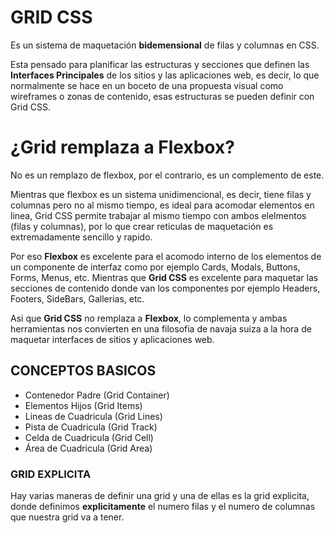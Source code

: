 # GRID CSS

Es un sistema de maquetación __bidemensional__ de filas y columnas en CSS.

Esta pensado para planificar las estructuras y secciones que definen las __Interfaces Principales__ de los sitios y las aplicaciones web, es decir, lo que normalmente se hace en un boceto de una propuesta visual como wireframes o zonas de contenido, esas estructuras se pueden definir con Grid CSS.

# ¿Grid remplaza a  Flexbox?

No es un remplazo de flexbox, por el contrario, es un complemento de este.

Mientras que flexbox es un sistema unidimencional, es decir, tiene filas y columnas pero no al mismo tiempo, es ideal para acomodar elementos en linea, Grid CSS permite trabajar al mismo tiempo con ambos elelmentos (filas y columnas), por lo que crear reticulas de maquetación es extremadamente sencillo y rapido.

Por eso __Flexbox__ es excelente para el acomodo interno de los elementos de un componente de interfaz como por ejemplo Cards, Modals, Buttons, Forms, Menus, etc. Mientras que __Grid CSS__ es excelente para maquetar las secciones de contenido donde van los componentes por ejemplo Headers, Footers, SideBars, Gallerias, etc.

Asi que __Grid CSS__ no remplaza a __Flexbox__, lo complementa y ambas herramientas nos convierten en una filosofia de navaja suiza a la hora de maquetar interfaces de sitios y aplicaciones web.

## CONCEPTOS BASICOS

-  Contenedor Padre (Grid Container)
-  Elementos Hijos (Grid Items)
-  Lineas de Cuadricula (Grid Lines)
-  Pista de Cuadricula (Grid Track)
-  Celda de Cuadricula (Grid Cell)
-  Área de Cuadricula (Grid Area)

### GRID EXPLICITA

Hay varias maneras de definir una grid y una de ellas es la grid explicita, donde definimos __explicitamente__ el numero filas y el numero de columnas que nuestra grid va a tener.

